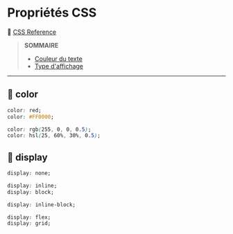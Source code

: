 # Propriétés CSS

🔗 [CSS Reference](https://developer.mozilla.org/fr/docs/Web/CSS/Reference)

> **SOMMAIRE**
> + [Couleur du texte](#-color)
> + [Type d'affichage](#-display)

---

## 🔵 color

```css
color: red;
color: #FF0000;

color: rgb(255, 0, 0, 0.5);
color: hsl(25, 60%, 30%, 0.5);
```

## 🔵 display

```css
display: none;

display: inline;
display: block;

display: inline-block;

display: flex;
display: grid;
```
